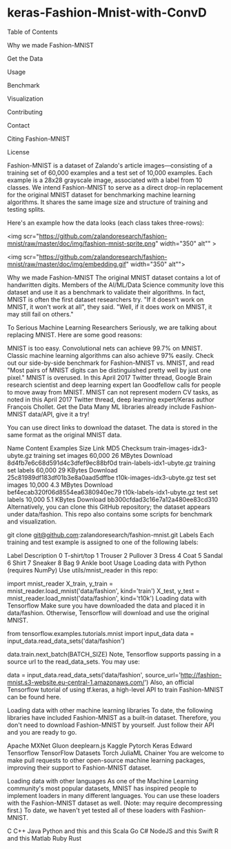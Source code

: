 # keras-Fashion-Mnist-with-ConvD
Table of Contents

Why we made Fashion-MNIST

Get the Data

Usage

Benchmark

Visualization

Contributing

Contact

Citing Fashion-MNIST

License

Fashion-MNIST is a dataset of Zalando's article images—consisting of a training set of 60,000 examples and a test set of 10,000 examples. Each example is a 28x28 grayscale image, associated with a label from 10 classes. We intend Fashion-MNIST to serve as a direct drop-in replacement for the original MNIST dataset for benchmarking machine learning algorithms. It shares the same image size and structure of training and testing splits.

Here's an example how the data looks (each class takes three-rows):
<p align="center">

<img scr="https://github.com/zalandoresearch/fashion-mnist/raw/master/doc/img/fashion-mnist-sprite.png" width="350" alt"" >


<img scr="https://github.com/zalandoresearch/fashion-mnist/raw/master/doc/img/embedding.gif" width="350" alt"">
</p>

Why we made Fashion-MNIST
The original MNIST dataset contains a lot of handwritten digits. Members of the AI/ML/Data Science community love this dataset and use it as a benchmark to validate their algorithms. In fact, MNIST is often the first dataset researchers try. "If it doesn't work on MNIST, it won't work at all", they said. "Well, if it does work on MNIST, it may still fail on others."

To Serious Machine Learning Researchers
Seriously, we are talking about replacing MNIST. Here are some good reasons:

MNIST is too easy. Convolutional nets can achieve 99.7% on MNIST. Classic machine learning algorithms can also achieve 97% easily. Check out our side-by-side benchmark for Fashion-MNIST vs. MNIST, and read "Most pairs of MNIST digits can be distinguished pretty well by just one pixel."
MNIST is overused. In this April 2017 Twitter thread, Google Brain research scientist and deep learning expert Ian Goodfellow calls for people to move away from MNIST.
MNIST can not represent modern CV tasks, as noted in this April 2017 Twitter thread, deep learning expert/Keras author François Chollet.
Get the Data
Many ML libraries already include Fashion-MNIST data/API, give it a try!

You can use direct links to download the dataset. The data is stored in the same format as the original MNIST data.

Name	Content	Examples	Size	Link	MD5 Checksum
train-images-idx3-ubyte.gz	training set images	60,000	26 MBytes	Download	8d4fb7e6c68d591d4c3dfef9ec88bf0d
train-labels-idx1-ubyte.gz	training set labels	60,000	29 KBytes	Download	25c81989df183df01b3e8a0aad5dffbe
t10k-images-idx3-ubyte.gz	test set images	10,000	4.3 MBytes	Download	bef4ecab320f06d8554ea6380940ec79
t10k-labels-idx1-ubyte.gz	test set labels	10,000	5.1 KBytes	Download	bb300cfdad3c16e7a12a480ee83cd310
Alternatively, you can clone this GitHub repository; the dataset appears under data/fashion. This repo also contains some scripts for benchmark and visualization.

git clone git@github.com:zalandoresearch/fashion-mnist.git
Labels
Each training and test example is assigned to one of the following labels:

Label	Description
0	T-shirt/top
1	Trouser
2	Pullover
3	Dress
4	Coat
5	Sandal
6	Shirt
7	Sneaker
8	Bag
9	Ankle boot
Usage
Loading data with Python (requires NumPy)
Use utils/mnist_reader in this repo:

import mnist_reader
X_train, y_train = mnist_reader.load_mnist('data/fashion', kind='train')
X_test, y_test = mnist_reader.load_mnist('data/fashion', kind='t10k')
Loading data with Tensorflow
Make sure you have downloaded the data and placed it in data/fashion. Otherwise, Tensorflow will download and use the original MNIST.

from tensorflow.examples.tutorials.mnist import input_data
data = input_data.read_data_sets('data/fashion')

data.train.next_batch(BATCH_SIZE)
Note, Tensorflow supports passing in a source url to the read_data_sets. You may use:

data = input_data.read_data_sets('data/fashion', source_url='http://fashion-mnist.s3-website.eu-central-1.amazonaws.com/')
Also, an official Tensorflow tutorial of using tf.keras, a high-level API to train Fashion-MNIST can be found here.

Loading data with other machine learning libraries
To date, the following libraries have included Fashion-MNIST as a built-in dataset. Therefore, you don't need to download Fashion-MNIST by yourself. Just follow their API and you are ready to go.

Apache MXNet Gluon
deeplearn.js
Kaggle
Pytorch
Keras
Edward
Tensorflow
TensorFlow Datasets
Torch
JuliaML
Chainer
You are welcome to make pull requests to other open-source machine learning packages, improving their support to Fashion-MNIST dataset.

Loading data with other languages
As one of the Machine Learning community's most popular datasets, MNIST has inspired people to implement loaders in many different languages. You can use these loaders with the Fashion-MNIST dataset as well. (Note: may require decompressing first.) To date, we haven't yet tested all of these loaders with Fashion-MNIST.

C
C++
Java
Python and this and this
Scala
Go
C#
NodeJS and this
Swift
R and this
Matlab
Ruby
Rust
